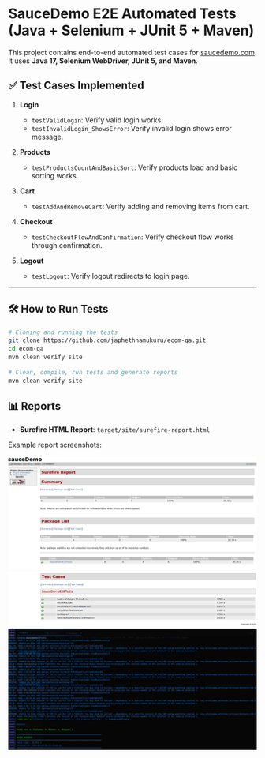 # SauceDemo E2E Automated Tests (Java + Selenium + JUnit 5 + Maven)

This project contains end-to-end automated test cases for [saucedemo.com](https://www.saucedemo.com/).  
It uses **Java 17, Selenium WebDriver, JUnit 5, and Maven**.

## ✅ Test Cases Implemented
1. **Login**
    - `testValidLogin`: Verify valid login works.
    - `testInvalidLogin_ShowsError`: Verify invalid login shows error message.

2. **Products**
    - `testProductsCountAndBasicSort`: Verify products load and basic sorting works.

3. **Cart**
    - `testAddAndRemoveCart`: Verify adding and removing items from cart.

4. **Checkout**
    - `testCheckoutFlowAndConfirmation`: Verify checkout flow works through confirmation.

5. **Logout**
    - `testLogout`: Verify logout redirects to login page.

---

## 🛠️ How to Run Tests

```bash
# Cloning and running the tests
git clone https://github.com/japhethnamukuru/ecom-qa.git
cd ecom-qa
mvn clean verify site
```

```bash
# Clean, compile, run tests and generate reports
mvn clean verify site
```

## 📊 Reports

- **Surefire HTML Report**: `target/site/surefire-report.html`

Example report screenshots:

![Surefire Report Screenshot](ecom-qa/assets/surefire-report.png)
![Surefire Report Screenshot](ecom-qa/assets/surefire-report-1.png)
![Surefire Report Screenshot](ecom-qa/assets/surefire-report-2.png)
